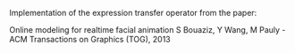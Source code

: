 Implementation of the expression transfer operator from the paper:

Online modeling for realtime facial animation
S Bouaziz, Y Wang, M Pauly - ACM Transactions on Graphics (TOG), 2013 
